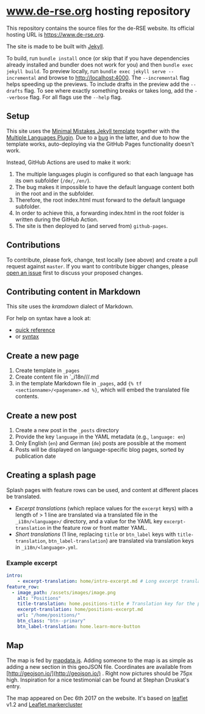 # www.de-rse.org hosting repository

This repository contains the source files for the de-RSE website. Its official hosting URL is <https://www.de-rse.org>.

The site is made to be built with [Jekyll](https://jekyllrb.com/).

To build, run `bundle install` once (or skip that if you have dependencies already installed and bundler does not work for you) and then  `bundle exec jekyll build`.
To preview locally, run `bundle exec jekyll serve --incremental` and browse to <http://localhost:4000>.
The `--incremental` flag helps speeding up the previews.
To include drafts in the preview add the `--drafts` flag.
To see where exactly something breaks or takes long, add the `--verbose` flag.
For all flags use the `--help` flag.

## Setup

This site uses the [Minimal Mistakes Jekyll template](https://github.com/mmistakes/minimal-mistakes) together with the [Multiple Languages Plugin](https://github.com/kurtsson/jekyll-multiple-languages-plugin).
Due to a [bug](https://github.com/kurtsson/jekyll-multiple-languages-plugin/issues/186) in the latter, and due to how the template works, auto-deploying via the GitHub Pages functionality doesn't work.

Instead, GitHub Actions are used to make it work:

1. The multiple languages plugin is configured so that each language has its own subfolder (`/de/`, `/en/`).
2. The bug makes it impossible to have the default language content both in the root and in the subfolder.
3. Therefore, the root index.html must forward to the default language subfolder.
4. In order to achieve this, a forwarding index.html in the root folder is written during the GitHub Action.
5. The site is then deployed to (and served from) `github-pages`.

## Contributions

To contribute, please fork, change, test locally (see above) and create a pull request against `master`.
If you want to contribute bigger changes, please [open an issue](https://github.com/DE-RSE/de-rse.github.io/issues/new/choose) first to discuss your proposed changes.

## Contributing content in Markdown

This site uses the *kramdown* dialect of Markdown.

For help on syntax have a look at: 

- [quick reference](https://kramdown.gettalong.org/quickref.html)
- or [syntax](https://kramdown.gettalong.org/quickref.html) 

## Create a new page

1. Create template in `_pages`
2. Create content file in `_i18n/<language>/<sectionname>/<pagename>.md
3. in the template Markdown file in `_pages`, add `{% tf <sectionname>/<pagename>.md %}`, which will embed the translated file contents.

## Create a new post

1. Create a new post in the `_posts` directory
2. Provide the key `language` in the YAML metadata (e.g., `language: en`)
3. Only English (`en`) and German (`de`) posts are possible at the moment
4. Posts will be displayed on language-specific blog pages, sorted by publication date

## Creating a splash page

Splash pages with feature rows can be used, and content at different places be translated.

- *Excerpt translations* (which replace values for the `excerpt` keys) with a length of > 1 line are translated via a translated file in the `_i18n/<language>/` directory, and a value for the YAML key `excerpt-translation` in the feature row or front matter YAML.
- *Short translations* (1 line, replacing `title` or `btn_label` keys with `title-translation`, `btn_label-translation`) are translated via translation keys in `_i18n/<language>.yml`.

### Example excerpt

```yaml
intro: 
    - excerpt-translation: home/intro-excerpt.md # Long excerpt translations have their own files
feature_row:
  - image_path: /assets/images/image.png
    alt: "Positions"
    title-translation: home.positions-title # Translation key for the positions title
    excerpt-translation: home/positions-excerpt.md
    url: "/home/positions/"
    btn_class: "btn--primary"
    btn_label-translation: home.learn-more-button
```

## Map

The map is fed by [mapdata.js](https://github.com/DE-RSE/de-rse.github.io/blob/master/_includes/mapdata.js). Adding someone to the map is as simple as adding a new section in this geoJSON file. Coordinates are available from [http://geojson.io/](http://geojson.io/) . Right now pictures should be 75px high. Inspiration for a nice testimonial can be found at Stephan Druskat's entry.
   
The map appeared on Dec 6th 2017 on the website. It's based on [leaflet](http://leafletjs.com) v1.2 and [Leaflet.markercluster](https://github.com/Leaflet/Leaflet.markercluster)